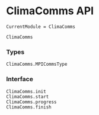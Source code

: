 # ClimaComms API

```@meta
CurrentModule = ClimaComms
```

```@docs
ClimaComms
```

### Types
```@docs
ClimaComms.MPICommsType
```

### Interface
```@docs
ClimaComms.init
ClimaComms.start
ClimaComms.progress
ClimaComms.finish
```
